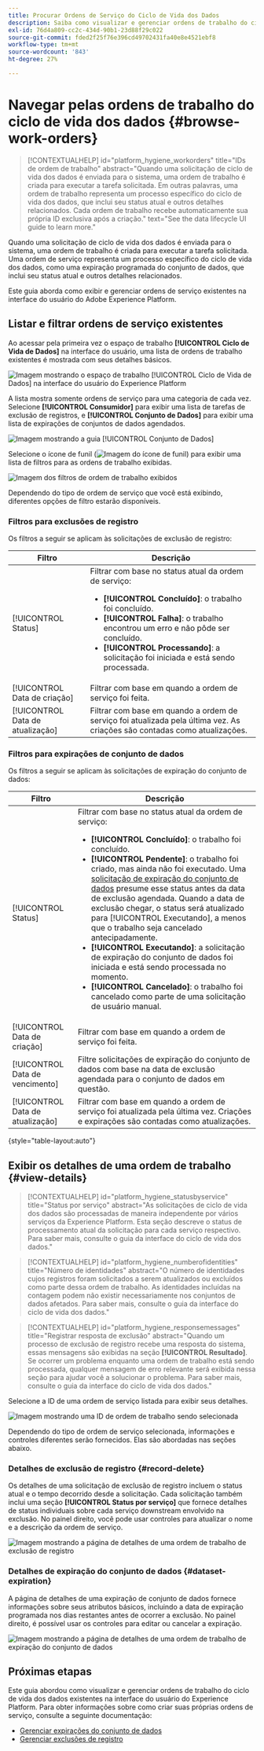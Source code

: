 ```yaml
---
title: Procurar Ordens de Serviço do Ciclo de Vida dos Dados
description: Saiba como visualizar e gerenciar ordens de trabalho do ciclo de vida dos dados existentes na interface do usuário do Adobe Experience Platform.
exl-id: 76d4a809-cc2c-434d-90b1-23d88f29c022
source-git-commit: fded2f25f76e396cd49702431fa40e8e4521ebf8
workflow-type: tm+mt
source-wordcount: '843'
ht-degree: 27%

---
```


# Navegar pelas ordens de trabalho do ciclo de vida dos dados {#browse-work-orders}

>[!CONTEXTUALHELP]
>id="platform_hygiene_workorders"
>title="IDs de ordem de trabalho"
>abstract="Quando uma solicitação de ciclo de vida dos dados é enviada para o sistema, uma ordem de trabalho é criada para executar a tarefa solicitada. Em outras palavras, uma ordem de trabalho representa um processo específico do ciclo de vida dos dados, que inclui seu status atual e outros detalhes relacionados. Cada ordem de trabalho recebe automaticamente sua própria ID exclusiva após a criação."
>text="See the data lifecycle UI guide to learn more."

Quando uma solicitação de ciclo de vida dos dados é enviada para o sistema, uma ordem de trabalho é criada para executar a tarefa solicitada. Uma ordem de serviço representa um processo específico do ciclo de vida dos dados, como uma expiração programada do conjunto de dados, que inclui seu status atual e outros detalhes relacionados.

Este guia aborda como exibir e gerenciar ordens de serviço existentes na interface do usuário do Adobe Experience Platform.

## Listar e filtrar ordens de serviço existentes

Ao acessar pela primeira vez o espaço de trabalho **[!UICONTROL Ciclo de Vida de Dados]** na interface do usuário, uma lista de ordens de trabalho existentes é mostrada com seus detalhes básicos.

![Imagem mostrando o espaço de trabalho [!UICONTROL Ciclo de Vida de Dados] na interface do usuário do Experience Platform](../images/ui/browse/work-order-list.png)

A lista mostra somente ordens de serviço para uma categoria de cada vez. Selecione **[!UICONTROL Consumidor]** para exibir uma lista de tarefas de exclusão de registros, e **[!UICONTROL Conjunto de Dados]** para exibir uma lista de expirações de conjuntos de dados agendados.

![Imagem mostrando a guia [!UICONTROL Conjunto de Dados]](../images/ui/browse/dataset-tab.png)

Selecione o ícone de funil (![Imagem do ícone de funil](/help/images/icons/filter.png)) para exibir uma lista de filtros para as ordens de trabalho exibidas.

![Imagem dos filtros de ordem de trabalho exibidos](../images/ui/browse/filters.png)

Dependendo do tipo de ordem de serviço que você está exibindo, diferentes opções de filtro estarão disponíveis.

### Filtros para exclusões de registro

Os filtros a seguir se aplicam às solicitações de exclusão de registro:

| Filtro | Descrição |
| --- | --- |
| [!UICONTROL Status] | Filtrar com base no status atual da ordem de serviço:<ul><li>**[!UICONTROL Concluído]**: o trabalho foi concluído.</li><li>**[!UICONTROL Falha]**: o trabalho encontrou um erro e não pôde ser concluído.</li><li>**[!UICONTROL Processando]**: a solicitação foi iniciada e está sendo processada.</li></ul> |
| [!UICONTROL Data de criação] | Filtrar com base em quando a ordem de serviço foi feita. |
| [!UICONTROL Data de atualização] | Filtrar com base em quando a ordem de serviço foi atualizada pela última vez. As criações são contadas como atualizações. |

### Filtros para expirações de conjunto de dados

Os filtros a seguir se aplicam às solicitações de expiração do conjunto de dados:

| Filtro | Descrição |
| --- | --- |
| [!UICONTROL Status] | Filtrar com base no status atual da ordem de serviço:<ul><li>**[!UICONTROL Concluído]**: o trabalho foi concluído.</li><li>**[!UICONTROL Pendente]**: o trabalho foi criado, mas ainda não foi executado. Uma [solicitação de expiração do conjunto de dados](./dataset-expiration.md) presume esse status antes da data de exclusão agendada. Quando a data de exclusão chegar, o status será atualizado para [!UICONTROL Executando], a menos que o trabalho seja cancelado antecipadamente.</li><li>**[!UICONTROL Executando]**: a solicitação de expiração do conjunto de dados foi iniciada e está sendo processada no momento.</li><li>**[!UICONTROL Cancelado]**: o trabalho foi cancelado como parte de uma solicitação de usuário manual.</li></ul> |
| [!UICONTROL Data de criação] | Filtrar com base em quando a ordem de serviço foi feita. |
| [!UICONTROL Data de vencimento] | Filtre solicitações de expiração do conjunto de dados com base na data de exclusão agendada para o conjunto de dados em questão. |
| [!UICONTROL Data de atualização] | Filtrar com base em quando a ordem de serviço foi atualizada pela última vez. Criações e expirações são contadas como atualizações. |

{style="table-layout:auto"}

## Exibir os detalhes de uma ordem de trabalho {#view-details}

>[!CONTEXTUALHELP]
>id="platform_hygiene_statusbyservice"
>title="Status por serviço"
>abstract="As solicitações de ciclo de vida dos dados são processadas de maneira independente por vários serviços da Experience Platform. Esta seção descreve o status de processamento atual da solicitação para cada serviço respectivo. Para saber mais, consulte o guia da interface do ciclo de vida dos dados."

>[!CONTEXTUALHELP]
>id="platform_hygiene_numberofidentities"
>title="Número de identidades"
>abstract="O número de identidades cujos registros foram solicitados a serem atualizados ou excluídos como parte dessa ordem de trabalho. As identidades incluídas na contagem podem não existir necessariamente nos conjuntos de dados afetados. Para saber mais, consulte o guia da interface do ciclo de vida dos dados."

>[!CONTEXTUALHELP]
>id="platform_hygiene_responsemessages"
>title="Registrar resposta de exclusão"
>abstract="Quando um processo de exclusão de registro recebe uma resposta do sistema, essas mensagens são exibidas na seção **[!UICONTROL Resultado]**. Se ocorrer um problema enquanto uma ordem de trabalho está sendo processada, qualquer mensagem de erro relevante será exibida nessa seção para ajudar você a solucionar o problema. Para saber mais, consulte o guia da interface do ciclo de vida dos dados."

Selecione a ID de uma ordem de serviço listada para exibir seus detalhes.

![Imagem mostrando uma ID de ordem de trabalho sendo selecionada](../images/ui/browse/select-work-order.png)

Dependendo do tipo de ordem de serviço selecionada, informações e controles diferentes serão fornecidos. Elas são abordadas nas seções abaixo.

### Detalhes de exclusão de registro {#record-delete}

Os detalhes de uma solicitação de exclusão de registro incluem o status atual e o tempo decorrido desde a solicitação. Cada solicitação também inclui uma seção **[!UICONTROL Status por serviço]** que fornece detalhes de status individuais sobre cada serviço downstream envolvido na exclusão. No painel direito, você pode usar controles para atualizar o nome e a descrição da ordem de serviço.

![Imagem mostrando a página de detalhes de uma ordem de trabalho de exclusão de registro](../images/ui/browse/record-delete-details.png)

### Detalhes de expiração do conjunto de dados {#dataset-expiration}

A página de detalhes de uma expiração de conjunto de dados fornece informações sobre seus atributos básicos, incluindo a data de expiração programada nos dias restantes antes de ocorrer a exclusão. No painel direito, é possível usar os controles para editar ou cancelar a expiração.

![Imagem mostrando a página de detalhes de uma ordem de trabalho de expiração do conjunto de dados](../images/ui/browse/ttl-details.png)

## Próximas etapas

Este guia abordou como visualizar e gerenciar ordens de trabalho do ciclo de vida dos dados existentes na interface do usuário do Experience Platform. Para obter informações sobre como criar suas próprias ordens de serviço, consulte a seguinte documentação:

* [Gerenciar expirações do conjunto de dados](./dataset-expiration.md)
* [Gerenciar exclusões de registro](./record-delete.md)
